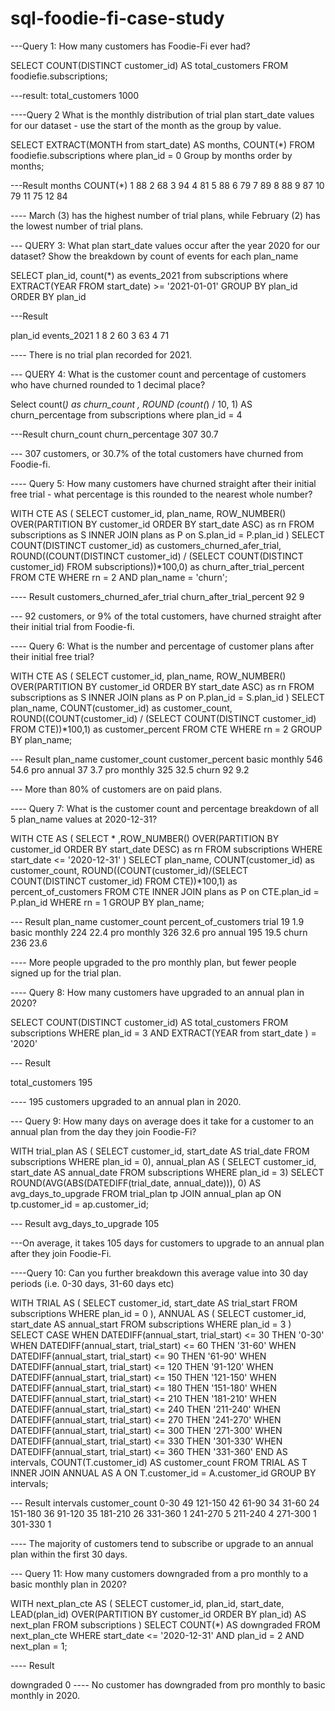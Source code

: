 # sql-foodie-fi-case-study
---Query 1: How many customers has Foodie-Fi ever had?

SELECT COUNT(DISTINCT customer_id)
AS total_customers
FROM foodiefie.subscriptions;

---result:
total_customers	
1000	

----Query 2 What is the monthly distribution of trial plan start_date values for our dataset - use the start of the month as the group by value.

SELECT EXTRACT(MONTH from start_date) AS months, COUNT(*)
FROM foodiefie.subscriptions 
where plan_id = 0 
Group by months
order by months;

---Result
months	COUNT(*)
1	      88
2	      68
3	      94
4     	81
5	      88
6	      79
7     	89
8     	88
9     	87
10    	79
11    	75
12	    84

----	March (3) has the highest number of trial plans, while February (2) has the lowest number of trial plans.


--- QUERY 3: What plan start_date values occur after the year 2020 for our dataset? Show the breakdown by count of events for each plan_name

SELECT plan_id, count(*)
as events_2021 
from subscriptions
 where EXTRACT(YEAR FROM start_date) >= '2021-01-01'
GROUP BY plan_id
 ORDER BY plan_id

 ---Result

 plan_id	events_2021
1        	8
2	        60
3	        63
4	        71

---- There is no trial plan recorded for 2021.

--- QUERY 4: What is the customer count and percentage of customers who have churned rounded to 1 decimal place?

Select count(*) as churn_count , 
ROUND (count(*) / 10, 1) AS churn_percentage 
from subscriptions
 where plan_id = 4

---Result
churn_count  	churn_percentage
307	          30.7

--- 	307 customers, or 30.7% of the total customers have churned from Foodie-fi.

---- Query 5: How many customers have churned straight after their initial free trial - what percentage is this rounded to the nearest whole number?

WITH CTE AS (
SELECT 
customer_id,
plan_name,
ROW_NUMBER() OVER(PARTITION BY customer_id ORDER BY start_date ASC) as rn
FROM subscriptions as S
INNER JOIN plans as P on S.plan_id = P.plan_id
)
SELECT 
COUNT(DISTINCT customer_id) 
as customers_churned_afer_trial,
ROUND((COUNT(DISTINCT customer_id) / (SELECT COUNT(DISTINCT customer_id)
FROM subscriptions))*100,0) as churn_after_trial_percent
FROM CTE
WHERE rn = 2
AND plan_name = 'churn';

---- Result
customers_churned_afer_trial	churn_after_trial_percent
92	                           9

--- 92 customers, or 9% of the total customers, have churned straight after their initial trial  from Foodie-fi.

---- Query 6: What is the number and percentage of customer plans after their initial free trial?

WITH CTE AS (
SELECT
customer_id,
plan_name,
ROW_NUMBER() OVER(PARTITION BY customer_id ORDER BY start_date ASC) as rn
FROM subscriptions as S
INNER JOIN plans as P on P.plan_id = S.plan_id
)
SELECT 
plan_name,
COUNT(customer_id) as customer_count,
ROUND((COUNT(customer_id) / (SELECT COUNT(DISTINCT customer_id) FROM CTE))*100,1) as customer_percent
FROM CTE
WHERE rn = 2
GROUP BY plan_name;

--- Result
plan_name   	     customer_count     	customer_percent
basic monthly    	546                	54.6
pro annual       	37	                 3.7
pro monthly      	325                	32.5
churn            	92                  9.2

---	More than 80% of customers are on paid plans.

---- Query 7: What is the customer count and percentage breakdown of all 5 plan_name values at 2020-12-31?

WITH CTE AS (
SELECT *
,ROW_NUMBER() OVER(PARTITION BY customer_id ORDER BY start_date DESC) as rn
FROM subscriptions
WHERE start_date <= '2020-12-31'
)
SELECT 
plan_name,
COUNT(customer_id) as customer_count,
ROUND((COUNT(customer_id)/(SELECT COUNT(DISTINCT customer_id) FROM CTE))*100,1) 
as percent_of_customers
FROM CTE
INNER JOIN plans 
as P on CTE.plan_id = P.plan_id
WHERE rn = 1
GROUP BY plan_name;

--- Result 
plan_name	      customer_count	   percent_of_customers
trial	          19	               1.9
basic monthly  	224              	22.4
pro monthly	    326              	32.6
pro annual     	195              	19.5
churn	          236              	23.6

----	More people upgraded to the pro monthly plan, but fewer people signed up for the trial plan.

---- Query 8: How many customers have upgraded to an annual plan in 2020?

SELECT COUNT(DISTINCT customer_id) AS total_customers
FROM subscriptions 
WHERE plan_id = 3 AND EXTRACT(YEAR from start_date ) = '2020'

--- Result

total_customers
195

---- 	195 customers upgraded to an annual plan in 2020.

--- Query 9: How many days on average does it take for a customer to an annual plan from the day they join Foodie-Fi?

WITH trial_plan AS (
    SELECT customer_id,
           start_date AS trial_date
    FROM subscriptions
    WHERE plan_id = 0),
annual_plan AS (
    SELECT customer_id,
           start_date AS annual_date
    FROM subscriptions
    WHERE plan_id = 3)
SELECT ROUND(AVG(ABS(DATEDIFF(trial_date, annual_date))), 0) AS avg_days_to_upgrade
FROM trial_plan tp
JOIN annual_plan ap ON tp.customer_id = ap.customer_id;

--- Result 
avg_days_to_upgrade
105

---On average, it takes 105 days for customers to upgrade to an annual plan after they join Foodie-Fi.

----Query 10: Can you further breakdown this average value into 30 day periods (i.e. 0-30 days, 31-60 days etc)

WITH TRIAL AS (
    SELECT customer_id, 
           start_date AS trial_start 
    FROM subscriptions 
    WHERE plan_id = 0
), 
ANNUAL AS (
    SELECT customer_id, 
           start_date AS annual_start 
    FROM subscriptions 
    WHERE plan_id = 3
)
SELECT 
    CASE 
        WHEN DATEDIFF(annual_start, trial_start) <= 30 THEN '0-30'
        WHEN DATEDIFF(annual_start, trial_start) <= 60 THEN '31-60'
        WHEN DATEDIFF(annual_start, trial_start) <= 90 THEN '61-90'
        WHEN DATEDIFF(annual_start, trial_start) <= 120 THEN '91-120'
        WHEN DATEDIFF(annual_start, trial_start) <= 150 THEN '121-150'
        WHEN DATEDIFF(annual_start, trial_start) <= 180 THEN '151-180'
        WHEN DATEDIFF(annual_start, trial_start) <= 210 THEN '181-210'
        WHEN DATEDIFF(annual_start, trial_start) <= 240 THEN '211-240'
        WHEN DATEDIFF(annual_start, trial_start) <= 270 THEN '241-270'
        WHEN DATEDIFF(annual_start, trial_start) <= 300 THEN '271-300'
        WHEN DATEDIFF(annual_start, trial_start) <= 330 THEN '301-330'
        WHEN DATEDIFF(annual_start, trial_start) <= 360 THEN '331-360'
    END AS intervals,
    COUNT(T.customer_id) AS customer_count 
FROM TRIAL AS T 
INNER JOIN ANNUAL AS A ON T.customer_id = A.customer_id 
GROUP BY intervals;

--- Result
intervals	    customer_count
0-30         	49
121-150      	42
61-90	        34
31-60	        24
151-180      	36
91-120	       35
181-210	      26
331-360      	1
241-270      	5
211-240      	4
271-300      	1
301-330      	1

---- The majority of customers tend to subscribe or upgrade to an annual plan within the first 30 days.

--- Query 11: How many customers downgraded from a pro monthly to a basic monthly plan in 2020?

WITH next_plan_cte AS (
SELECT customer_id,
       plan_id,
       start_date,
       LEAD(plan_id) OVER(PARTITION BY customer_id ORDER BY plan_id) AS next_plan
FROM subscriptions
)
SELECT COUNT(*) AS downgraded
FROM next_plan_cte
WHERE start_date <= '2020-12-31'
	AND plan_id = 2 AND next_plan = 1; 

 ---- Result 
 
 downgraded
 0
---- 	No customer has downgraded from pro monthly to basic monthly in 2020.
 



